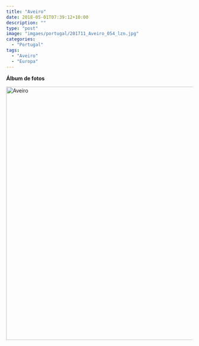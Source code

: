 ```yaml
---
title: "Aveiro"
date: 2018-05-01T07:39:12+10:00
description: ""
type: "post"
image: "imgaes/portugal/201711_Aveiro_054_lzn.jpg"
categories: 
  - "Portugal"
tags:
  - "Aveiro"
  - "Europa"
---
```


**Álbum de fotos**

<a data-flickr-embed="true" data-header="true" data-footer="true"  href="https://www.flickr.com/photos/mapa_mundi/albums/72157691842016922" title="Aveiro"><img src="https://farm1.staticflickr.com/792/39229781910_d60993878a_o.jpg" width="1024" height="683" alt="Aveiro"></a><script async src="//embedr.flickr.com/assets/client-code.js" charset="utf-8"></script>